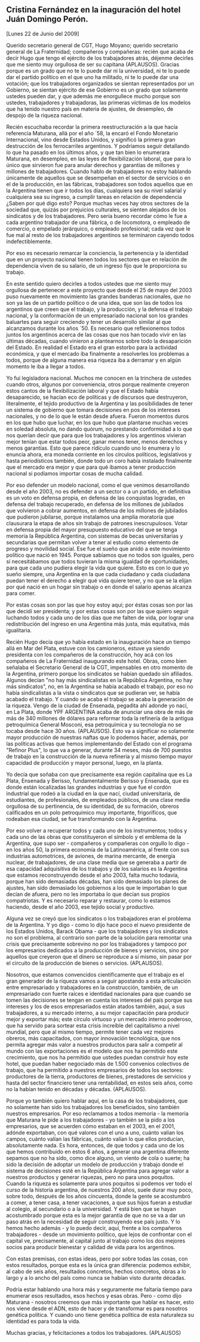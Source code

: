 Cristina Fernández en la inaguración del hotel Juán Domingo Perón.
------------------------------------------------------------------

[Lunes 22 de Junio del 2009]

Querido secretario general de CGT, Hugo Moyano; querido secretario
general de La Fraternidad; compañeros y compañeras: recién que acaba de
decir Hugo que tengo el ejército de los trabajadores atrás, déjenme
decirles que me siento muy orgullosa de ser su capitana (APLAUSOS).
Gracias porque es un grado que no te lo puede dar ni la universidad, ni
te lo puede dar el partido político en el que uno ha militado, ni te lo
puede dar una votación; que los trabajadores organizados se sientan
representados por un Gobierno, se sientan ejército de ese Gobierno es un
grado que solamente ustedes pueden dar, y que además me enorgullece
mucho porque son ustedes, trabajadores y trabajadoras, las primeras
víctimas de los modelos que ha tenido nuestro país en materia de
ajustes, de desempleo, de despojo de la riqueza nacional.

Recién escuchaba recordar la primera reestructuración a la que hacía
referencia Maturana, allá por el año ´58, la encaró el Fondo Monetario
Internacional, vino desde Estados Unidos, y significó la primera gran
destrucción de los ferrocarriles argentinos. Y podríamos seguir
detallando lo que ha pasado en los últimos años, y que tan bien lo
enumerara Maturana, en desempleo, en las leyes de flexibilización
laboral, que para lo único que sirvieron fue para anular derechos y
garantías de millones y millones de trabajadores. Cuando hablo de
trabajadores no estoy hablando únicamente de aquellos que se desempeñan
en el sector de servicios o en el de la producción, en las fábricas,
trabajadores son todos aquellos que en la Argentina tienen que ir todos
los días, cualquiera sea su nivel salarial y cualquiera sea su ingreso,
a cumplir tareas en relación de dependencia ¿Saben por qué digo esto?
Porque muchas veces hay otros sectores de la sociedad que, quizás por
prejuicios culturales, se sienten alejados de los sindicatos y de los
trabajadores. Pero sería bueno recordar cómo le fue a cada argentino
trabajador de una fábrica, o de locomotora, o empleado de comercio, o
empelado jerárquico, o empleado profesional; cada vez que le fue mal al
resto de los trabajadores argentinos se terminaron cayendo todos
indefectiblemente.

Por eso es necesario remarcar la conciencia, la pertenencia y la
identidad que en un proyecto nacional tienen todos los sectores que en
relación de dependencia viven de su salario, de un ingreso fijo que le
proporciona su trabajo.

En este sentido quiero decirles a todos ustedes que me siento muy
orgullosa de pertenecer a este proyecto que desde el 25 de mayo del 2003
puso nuevamente en movimiento las grandes banderas nacionales, que no
son ya las de un partido político o de una idea, que son las de todos
los argentinos que creen que el trabajo, y la producción, y la defensa
el trabajo nacional, y la conformación de un empresariado nacional son
los grandes baluartes para seguir creciendo y tener un desarrollo
similar al que alcanzamos durante los años ´50. Es necesario que
reflexionemos todos juntos los argentinos acerca de las cosas que nos
han tocado vivir en las últimas décadas, cuando vinieron a plantearnos
sobre todo la desaparición del Estado. En realidad el Estado era el gran
estorbo para la actividad económica, y que el mercado iba finalmente a
resolverles los problemas a todos, porque de alguna manera esa riqueza
iba a derramar y en algún momento le iba a llegar a todos.

Yo fui legisladora nacional. Muchos me conocen en la trinchera de
ustedes cuando otros, algunos por conveniencia, otros porque realmente
creyeron estos cantos de la flexibilización laboral y que el Estado
había desaparecido, se hacían eco de políticas y de discursos que
destruyeron, literalmente, el tejido productivo de la Argentina y las
posibilidades de tener un sistema de gobierno que tomara decisiones en
pos de los intereses nacionales, y no de lo que le están desde afuera.
Fueron momentos duros en los que hubo que luchar, en los que hubo que
plantarse muchas veces en soledad absoluta, no dando quórum, no
prestando conformidad a lo que nos querían decir que para que los
trabajadores y los argentinos vivieran mejor tenían que estar todos
peor, ganar menos tener, menos derechos y menos garantías. Esto que
parece ridículo cuando uno lo enumera y lo enuncia ahora, era moneda
corriente en los círculos políticos, legislativos y hasta periodísticos
también, donde todo un coro había instalado finalmente que el mercado
era mejor y que para qué íbamos a tener producción nacional si podíamos
importar cosas de mucha calidad.

Por eso defender un modelo nacional, como el que venimos desarrollando
desde el año 2003, no es defender a un sector o a un partido, en
definitiva es un voto en defensa propia, en defensa de las conquistas
logradas, en defensa del trabajo recuperado, en defensa de los millones
de jubilados que volvieron a cobrar aumentos, en defensa de los millones
de jubilados que pudieron jubilarse, porque instalamos una amplia
moratoria que clausurara la etapa de años sin trabajo de patrones
inescrupulosos. Votar en defensa propia del mayor presupuesto educativo
del que se tenga memoria la República Argentina, con sistemas de becas
universitarias y secundarias que permitan volver a tener al estudio como
elemento de progreso y movilidad social. Ese fue el sueño que anidó a
este movimiento político que nació en 1945. Porque sabíamos que no todos
son iguales, pero sí necesitábamos que todos tuvieran la misma igualdad
de oportunidades, para que cada uno pudiera elegir la vida que quiere.
Esto es con lo que yo sueño siempre, una Argentina en la que cada
ciudadano y cada ciudadana puedan tener el derecho a elegir qué vida
quiere tener, y no que se la elijan por qué nació en un hogar sin
trabajo o en donde el salario apenas alcanza para comer.

Por estas cosas son por las que hoy estoy aquí; por éstas cosas son por
las que decidí ser presidenta; y por estas cosas son por las que quiero
seguir luchando todos y cada uno de los días que me falten de vida, por
lograr una redistribución del ingreso en una Argentina más justa, más
equitativa, más igualitaria.

Recién Hugo decía que yo había estado en la inauguración hace un tiempo
allá en Mar del Plata, estuve con los camioneros, estuve ya siendo
presidenta con los compañeros de la construcción, hoy acá con los
compañeros de La Fraternidad inaugurando este hotel. Obras, como bien
señalaba el Secretario General de la CGT, impensables en otro momento de
la Argentina, primero porque los sindicatos se habían quedado sin
afiliados. Algunos decían "no hay más sindicalistas en la República
Argentina, no hay más sindicatos", no, en la Argentina se había acabado
el trabajo, por eso no había sindicalistas a la vista o sindicatos que
se pudieran ver, se había acabado el trabajo. Y cuando se acaba el
trabajo se acaba la generación de la riqueza. Vengo de la ciudad de
Ensenada, pegadita ahí adonde yo nací, en La Plata, donde YPF ARGENTINA
acaba de anunciar una obra de más de más de 340 millones de dólares para
reformar toda la refinería de la antigua petroquímica General Mosconi,
esa petroquímica y su tecnología no se tocaba desde hace 30 años.
(APLAUSOS). Esto va a significar no solamente mayor producción de
nuestras naftas que lo podemos hacer, además, por las políticas activas
que hemos implementando del Estado con el programa "Refinor Plus", lo
que va a generar, durante 34 meses, más de 700 puestos de trabajo en la
construcción de la nueva refinería y al mismo tiempo mayor capacidad de
producción y mayor personal, luego, en la planta.

Yo decía que soñaba con que precisamente esa región capitalina que es La
Plata, Ensenada y Berisso, fundamentalmente Berisso y Ensenada, que es
donde están localizadas las grandes industrias y que fue el cordón
industrial que rodeó a la ciudad en la que nací, ciudad universitaria,
de estudiantes, de profesionales, de empleados públicos, de una clase
media orgullosa de su pertinencia, de su identidad, de su formación,
obreros calificados en un polo petroquímico muy importante,
frigoríficos, que rodeaban esa ciudad, se fue transformando con la
Argentina.

Por eso volver a recuperar todos y cada uno de los instrumentos; todos y
cada uno de las obras que constituyeron el símbolo y el emblema de la
Argentina, que supo ser - compañeros y compañeras con orgullo lo digo -
en los años 50, la primera economía de la Latinoamérica, al frente con
sus industrias automotrices, de aviones, de marina mercante, de energía
nuclear, de trabajadores, de una clase media que se generaba a partir de
esa capacidad adquisitiva de los trabajos y de los salarios es la
Argentina que estamos reconstruyendo desde el año 2003, falta mucho
todavía, porque han sido demasiadas décadas, han sido demasiado los
planes de ajustes, han sido demasiado los gobiernos a los que le
importaban lo que decían de afuera, pero no les importaba lo que decían
sus propios compatriotas. Y es necesario reparar y restaurar, como lo
estamos haciendo, desde el año 2003, ese tejido social y productivo.

Alguna vez se creyó que los sindicatos o los trabajadores eran el
problema de la Argentina. Y yo digo - como lo dijo hace poco el nuevo
presidente de los Estados Unidos, Barack Obama - que los trabajadores y
los sindicatos no son el problema, al contrario son parte de la solución
para remontar una crisis que precisamente sobrevino no por los
trabajadores y tampoco por los empresarios dedicados a la producción de
bienes y servicios, sino por aquellos que creyeron que el dinero se
reproduce a sí mismo, sin pasar por el circuito de la producción de
bienes o servicios. (APLAUSOS).

Nosotros, que estamos convencidos científicamente que el trabajo es el
gran generador de la riqueza vamos a seguir apostando a esta
articulación entre empresariado y trabajadores en la construcción,
también, de un empresariado con fuerte raíces e identidad nacionales
para que cuando se tomen las decisiones se tengan en cuenta los
intereses del país porque sus intereses y los de esos empresariados
están atados también, aquí, a sus trabajadores, a su mercado interno, a
su mejor capacitación para producir mejor y exportar más; este círculo
virtuoso y un mercado interno poderoso, que ha servido para sortear esta
crisis increíble del capitalismo a nivel mundial, pero que al mismo
tiempo, permite tener cada vez mejores obreros, más capacitados, con
mayor innovación tecnológica, que nos permita agregar más valor a
nuestros productos para salir a competir al mundo con las exportaciones
es el modelo que nos ha permitido este crecimiento, que nos ha permitido
que ustedes puedan construir hoy este hotel, que puedan haber negociado
más de 1.500 convenios colectivos de trabajo, que ha permitido a
nuestros empresarios de todos los sectores: productores de la tierra,
productores de bienes, prestadores de servicios y hasta del sector
financiero tener una rentabilidad, en estos seis años, como no la habían
tenido en décadas y décadas. (APLAUSOS).

Porque yo también quiero hablar aquí, en la casa de los trabajadores,
que no solamente han sido los trabajadores los beneficiados, sino
también nuestros empresarios. Por eso reclamamos a todos memoria - la
memoria que Maturana le pide a los trabajadores - yo también se la pido
a los empresarios, que se acuerden cómo estaban en el 2003, en el 2001,
adónde exportaban, con qué valores con el uno a uno, cuánto valían los
campos, cuánto valían las fábricas, cuánto valían lo que ellos
producían, absolutamente nada. Es hora, entonces, de que todos y cada
uno de los que hemos contribuido en estos 6 años, a generar una
argentina diferente sepamos que no ha sido, como dice alguno, un viento
de cola o suerte; ha sido la decisión de adoptar un modelo de producción
y trabajo donde el sistema de decisiones esté en la República Argentina
para agregar valor a nuestros productos y generar riquezas, pero no para
unos poquitos. Cuando la riqueza es solamente para unos poquitos si
podemos ver todo el curso de la historia argentina, de nuestros 200
años, suele durar muy poco, sobre todo, después de los años cincuenta,
donde la gente se acostumbró a comer, a tener casa, a tener vacaciones,
a que sus hijos fueran a estudiar al colegio, al secundario o a la
universidad. Y está bien que se hayan acostumbrado porque esta es la
mejor garantía de que no se va a dar un paso atrás en la necesidad de
seguir construyendo ese país justo. Y lo hemos hecho además - y lo puedo
decir, aquí, frente a los compañeros trabajadores - desde un movimiento
político, que lejos de confrontar con el capital ve, precisamente, al
capital junto al trabajo como los dos mejores socios para producir
bienestar y calidad de vida para los argentinos.

Con estas premisas, con estas ideas, pero por sobre todas las cosas, con
estos resultados, porque esta es la única gran diferencia: podemos
exhibir, al cabo de seis años, resultados concretos, hechos concretos,
obras a lo largo y a lo ancho del país como nunca se habían visto
durante décadas.

Podría estar hablando una hora más y seguramente me faltaría tiempo para
enumerar esos resultados, esos hechos y esas obras. Pero - como dijo
Maturana - nosotros creemos que más importante que hablar es hacer, esto
nos viene desde el ADN, esto de hacer y de transformar es para nosotros
genética política. Y cuando uno tiene genética política de esta
naturaleza su identidad es para toda la vida.

Muchas gracias, y felicitaciones a todos los trabajadores. (APLAUSOS)

 

 

 

 

 

 
